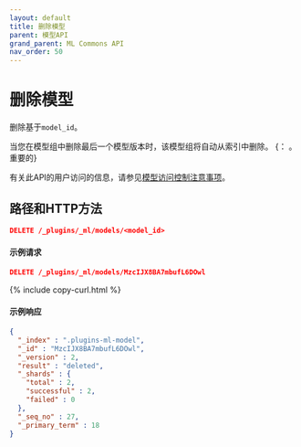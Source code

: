```yaml
---
layout: default
title: 删除模型
parent: 模型API
grand_parent: ML Commons API
nav_order: 50
---
```


# 删除模型

删除基于`model_id`。

当您在模型组中删除最后一个模型版本时，该模型组将自动从索引中删除。
{： 。重要的}

有关此API的用户访问的信息，请参见[模型访问控制注意事项]({{site.url}}{{site.baseurl}}/ml-commons-plugin/api/model-apis/index/#model-access-control-considerations)。

## 路径和HTTP方法

```json
DELETE /_plugins/_ml/models/<model_id>
```

#### 示例请求

```json
DELETE /_plugins/_ml/models/MzcIJX8BA7mbufL6DOwl
```
{% include copy-curl.html %}

#### 示例响应

```json
{
  "_index" : ".plugins-ml-model",
  "_id" : "MzcIJX8BA7mbufL6DOwl",
  "_version" : 2,
  "result" : "deleted",
  "_shards" : {
    "total" : 2,
    "successful" : 2,
    "failed" : 0
  },
  "_seq_no" : 27,
  "_primary_term" : 18
}
```
